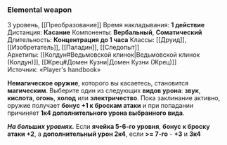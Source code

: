 ### Elemental weapon
3 уровень, [[Преобразование]]
Время накладывания: **1 действие**
Дистанция: **Касание**
Компоненты: **Вербальный**, **Соматический**
Длительность: **Концентрация до 1 часа**
Классы: [[Друид]], [[Изобретатель]], [[Паладин]], [[Следопыт]]
Архетипы: [[Колдун#Ведьмовской клинок|Ведьмовской клинок (Колдун)]], [[Жрец#Домен Кузни|Домен Кузни (Жрец)]]
Источник: «Player's handbook»

**Немагическое оружие**, которого вы касаетесь, становится **магическим**. Выберите один из следующих **видов урона**: **звук**, **кислота**, **огонь**, **холод** или **электричество**. Пока заклинание активно, оружие получает **бонус +1 к броскам атаки** и при попадании причиняет **1к4 дополнительного урона выбранного вида**.

**_На больших уровнях._** Если **ячейка 5-6-го уровня**, **бонус к броску атаки +2**, а **дополнительный урон 2к4**, если **>= 7-го** - **+3** и **3к4**